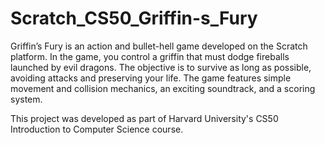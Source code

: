 # Scratch_CS50_Griffin-s_Fury
Griffin’s Fury is an action and bullet-hell game developed on the Scratch platform. In the game, you control a griffin that must dodge fireballs launched by evil dragons. The objective is to survive as long as possible, avoiding attacks and preserving your life. The game features simple movement and collision mechanics, an exciting soundtrack, and a scoring system.

This project was developed as part of Harvard University's CS50 Introduction to Computer Science course.
